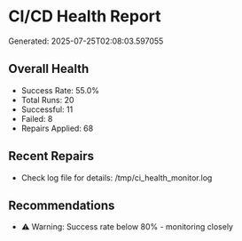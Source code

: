 # CI/CD Health Report

Generated: 2025-07-25T02:08:03.597055

## Overall Health
- Success Rate: 55.0%
- Total Runs: 20
- Successful: 11
- Failed: 8
- Repairs Applied: 68

## Recent Repairs
- Check log file for details: /tmp/ci_health_monitor.log

## Recommendations
- ⚠️ Warning: Success rate below 80% - monitoring closely
